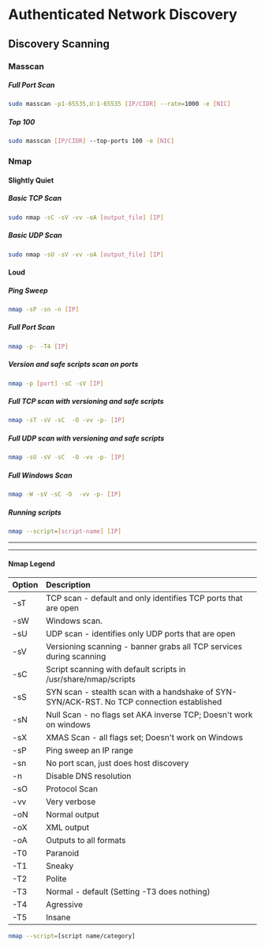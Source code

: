 # Authenticated Network Discovery

## Discovery Scanning

### Masscan
##### Full Port Scan
```bash
sudo masscan -p1-65535,U:1-65535 [IP/CIDR] --rate=1000 -e [NIC]
```

##### Top 100
```bash
sudo masscan [IP/CIDR] ‐‐top-ports 100 -e [NIC]
```

### Nmap

#### Slightly Quiet

##### Basic TCP Scan
```sh
sudo nmap -sC -sV -vv -oA [output_file] [IP]
```

##### Basic UDP Scan
```sh
sudo nmap -sU -sV -vv -oA [output_file] [IP]
```


#### Loud

##### Ping Sweep
```sh
nmap -sP -sn -n [IP] 
```

##### Full Port Scan
```sh
nmap -p- -T4 [IP]
```

##### Version and safe scripts scan on ports
```sh
nmap -p [port] -sC -sV [IP]
```

##### Full TCP scan with versioning and safe scripts
```sh
nmap -sT -sV -sC  -O -vv -p- [IP]
```

##### Full UDP scan with versioning and safe scripts
```sh
nmap -sU -sV -sC  -O -vv -p- [IP]
```

##### Full Windows Scan
```sh
nmap -W -sV -sC -O  -vv -p- [IP]
```

##### Running scripts
```sh
nmap --script=[script-name] [IP]
```


---
---


#### Nmap Legend

| Option | Description                                                                                |
| :----- | :----------------------------------------------------------------------------------------- |
| -sT    | TCP scan - default and only identifies TCP ports that are open                             |
| -sW    | Windows scan.                                                                              |
| -sU    | UDP scan - identifies only UDP ports that are open                                         |
| -sV    | Versioning scanning - banner grabs all TCP services during scanning                        |
| -sC    | Script scanning with default scripts in /usr/share/nmap/scripts                            |
| -sS    | SYN scan - stealth scan with a handshake of SYN-SYN/ACK-RST. No TCP connection established |
| -sN    | Null Scan - no flags set AKA inverse TCP; Doesn't work on windows                          |
| -sX    | XMAS Scan - all flags set; Doesn't work on Windows                                         |
| -sP    | Ping sweep an IP range                                                                     |
| -sn    | No port scan, just does host discovery                                                     |
| -n     | Disable DNS resolution                                                                     |
| -sO    | Protocol Scan                                                                              |
| -vv    | Very verbose                                                                               |
| -oN    | Normal output                                                                              |
| -oX    | XML output                                                                                 |
| -oA    | Outputs to all formats                                                                     |
| -T0    | Paranoid                                                                                   |
| -T1    | Sneaky                                                                                     |
| -T2    | Polite                                                                                     |
| -T3    | Normal - default (Setting -T3 does nothing)                                                |
| -T4    | Agressive                                                                                  |
| -T5    | Insane                                                                                     |
```sh
nmap --script=[script name/category]
```
